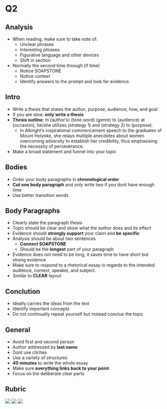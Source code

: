 # Q2
## Analysis
- When reading, make sure to take note of:
	- Unclear phrases
	- Interesting phrases
	- Figurative language and other devices
	- Shift in section
- Normally the second time through (if time)
	- Notice SOAPSTONE
	- Notice context
	- Identify answers to the prompt and look for evidence

## Intro
- Write a thesis that states the author, purpose, audience, how, and goal
- If you are slow, **only write a thesis**
- **Thesis outline**: In (author’s) (tone word) (genre) to (audience) at (occasion), he/she utilizes (strategy 1) and (strategy 2) to (purpose).
	- In Albright’s inspirational commencement speech to the graduates of Mount Holyoke, she relays multiple anecdotes about women overcoming adversity to establish her credibility, thus emphasising the necessity of perseverance.
- Make a broad statement and funnel into your topic

## Bodies
- Order your body paragraphs in **chronological order**
- **Cut one body paragraph** and only write two if you dont have enough time
- Use better transition words

## Body Paragraphs
- Clearly state the paragraph thesis
- Topic should be clear and show what the author does and its effect
- Evidence should **strongly support** your claim and **be specific**
- Analysis should be about two sentences
	- **Connect SOAPSTONE**
	- Should be the **longest** part of your paragraph
- Evidence does not need to be long, it saves time to have short but strong evidence
- Make sure to respond to a rhetorical essay in regards to the intended audience, context, speaker, and subject.
- Similar to **CLEAR** layout

## Conclution
- Ideally carries the ideas from the text
- Identify important concepts
- Do not continually repeat yourself but instead conclue the topic

## General
- Avoid first and second person
- Author addressed by **last name**
- Dont use cliches
- Use a variety of structures
- **40 minutes** to write the whole essay
- Make sure **everything links back to your point**
- Focus on the deliberate clear parts


## Rubric
![](https://lh3.googleusercontent.com/2WQlutFjXKrE3q1GqW9JBVCxmRGgk6MDGaFehogHEfct0oEynkIur88Wi0eKRq2CUGJwJIpGIVpGnIjmKUNxcgZlL9Wldn2xKRBmrUKIfupjj_aGqc3leQP6OBkqo8mn-pRvcQMrUc8)
![](https://lh5.googleusercontent.com/bnRZFRkBQeHjKv9K8vywF02XSWxT4ZqL6SfVZbUoY99PmJeYyL6gUqlqsfBcxKPwew5T-Ef1ReQZNC20T67L-FzF0pfHyTib3nsRPRybnDOCydmf9s9EDbQndjSrY_3MFG69yNT1RRI)
![](https://lh6.googleusercontent.com/Fnc_h6Nl8G0JW9GY20zAeT4zKazs8YFMjVRTX9oE_XQ4cB1iA6OV9_MNNxLj4ZRNvbNGYSX3Yk97itEdNdcOHSbN9D22ENVXEWhgf2Jg_uyujywVpexZmq9Xmh-D8AJMXCbGzFRqtP8)